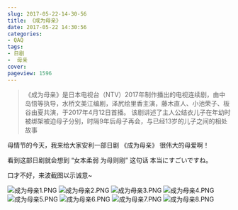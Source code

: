 ```yaml
---
slug: 2017-05-22-14-30-56
title: 《成为母亲》
date: 2017-05-22 14:30:56
categories:
- QAQ
tags:
- 日剧
-  母亲
cover: 
pageview: 1596
---
```



> 《成为母亲》是日本电视台（NTV）2017年制作播出的电视连续剧，由中岛悟等执导，水桥文美江编剧，泽尻绘里香主演，藤木直人、小池荣子、板谷由夏共演，于2017年4月12日首播。
> 该剧讲述了主人公结衣儿子在年幼时被绑架被迫母子分别，时隔9年后母子再会，与已经13岁的儿子之间的相处故事

母情节的今天，我来给大家安利一部日剧 《成为母亲》 很伟大的母爱啊！

看到这部日剧就会想到 “女本柔弱 为母则刚” 这句话 本当にすごいですね。

口才不好，来波截图以示诚意~


![成为母亲1.PNG](///qiniu.miiiku.xyz/IMG_%E6%88%90%E4%B8%BA%E6%AF%8D%E4%BA%B21.PNG)
![成为母亲2.PNG](///qiniu.miiiku.xyz/IMG_%E6%88%90%E4%B8%BA%E6%AF%8D%E4%BA%B22.PNG)
![成为母亲3.PNG](///qiniu.miiiku.xyz/IMG_%E6%88%90%E4%B8%BA%E6%AF%8D%E4%BA%B23.PNG)
![成为母亲4.PNG](///qiniu.miiiku.xyz/IMG_%E6%88%90%E4%B8%BA%E6%AF%8D%E4%BA%B24.PNG)
![成为母亲5.PNG](///qiniu.miiiku.xyz/IMG_%E6%88%90%E4%B8%BA%E6%AF%8D%E4%BA%B25.PNG)
![成为母亲6.PNG](///qiniu.miiiku.xyz/IMG_%E6%88%90%E4%B8%BA%E6%AF%8D%E4%BA%B26.PNG)
![成为母亲7.PNG](///qiniu.miiiku.xyz/IMG_%E6%88%90%E4%B8%BA%E6%AF%8D%E4%BA%B27.PNG)
![成为母亲8.PNG](///qiniu.miiiku.xyz/IMG_%E6%88%90%E4%B8%BA%E6%AF%8D%E4%BA%B28.PNG)



